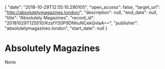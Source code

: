 {
  "date": "2018-10-29T12:55:10.290105", 
  "open_access": false, 
  "target_url": "http://absolutelymagazines.london/", 
  "description": null, 
  "end_date": null, 
  "title": "Absolutely Magazines", 
  "record_id": "20181029T125510/KzsfYS0P9DNhuNCekQvlaA==", 
  "publisher": "absolutelymagazines.london", 
  "start_date": null
}

# Absolutely Magazines

None